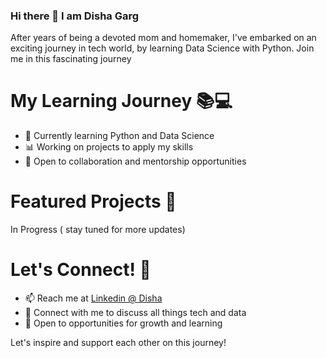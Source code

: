 ### Hi there 👋 I am Disha Garg

After years of being a devoted mom and homemaker, I've embarked on an exciting journey in tech world, by learning Data Science with Python. Join me in this fascinating journey

# My Learning Journey 📚💻

- 🌱 Currently learning Python and Data Science
- 📊 Working on projects to apply my skills
- 💬 Open to collaboration and mentorship opportunities

# Featured Projects 🚀

In Progress ( stay tuned for more updates)

# Let's Connect! 🤝

- 📫 Reach me at [Linkedin @ Disha](https://www.linkedin.com/in/disha-garg26/)
- 💬 Connect with me to discuss all things tech and data
- 🌟 Open to opportunities for growth and learning

Let's inspire and support each other on this journey!

